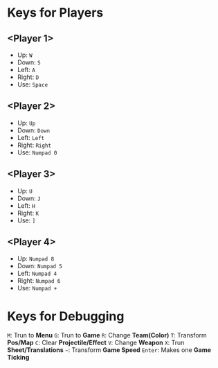 
# Keys for Players
## <Player 1\>
* Up: `W`
* Down: `S`
* Left: `A`
* Right: `D`
* Use: `Space`

## <Player 2\>
* Up: `Up`
* Down: `Down`
* Left: `Left`
* Right: `Right`
* Use: `Numpad 0`

## <Player 3\>
* Up: `U`
* Down: `J`
* Left: `H`
* Right: `K`
* Use: `]`

## <Player 4\>
* Up: `Numpad 8`
* Down: `Numpad 5`
* Left: `Numpad 4`
* Right: `Numpad 6`
* Use: `Numpad +`

# Keys for Debugging
`M`: Trun to **Menu**
`G`: Trun to **Game**
`R`: Change **Team(Color)**
`T`: Transform **Pos/Map**
`C`: Clear **Projectile/Effect**
`V`: Change **Weapon**
`X`: Trun **Sheet/Translations**
`~`: Transform **Game Speed**
`Enter`: Makes one **Game Ticking**